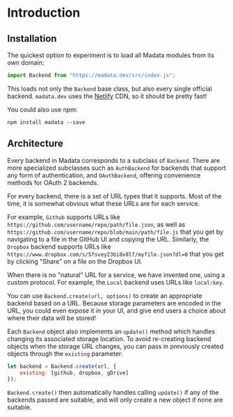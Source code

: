 # Introduction

## Installation

The quickest option to experiment is to load all Madata modules from its own domain:

```js
import Backend from "https://madata.dev/src/index.js";
```

This loads not only the `Backend` base class, but also every single official backend.
`madata.dev` uses the [Netlify](https://netlify.com) CDN, so it should be pretty fast!

You could also use npm:

```
npm install madata --save
```

## Architecture

Every backend in Madata corresponds to a subclass of `Backend`.
There are more specialized subclasses such as `AuthBackend` for backends that support any form of authentication,
and `OAuthBackend`, offering convenience methods for OAuth 2 backends.

For every backend, there is a set of URL types that it supports.
Most of the time, it is somewhat obvious what these URLs are for each service.

For example, `Github` supports URLs like `https://github.com/username/repo/path/file.json`,
as well as `https://github.com/username/repo/blob/main/path/file.js`
that you get by navigating to a file in the GitHub UI and copying the URL.
Similarly, the `Dropbox` backend supports URLs like `https://www.dropbox.com/s/5fsvey23bi0v8lf/myfile.json?dl=0`
that you get by clicking "Share" on a file on the Dropbox UI.

When there is no "natural" URL for a service, we have invented one, using a custom protocol.
For example, the `Local` backend uses URLs like `local:key`.

You can use `Backend.create(url, options)` to create an appropriate backend based on a URL.
Because storage parameters are encoded in the URL, you could even expose it in your UI,
and give end users a choice about where their data will be stored!

Each `Backend` object also implements an `update()` method which handles changing its associated storage location.
To avoid re-creating backend objects when the storage URL changes,
you can pass in previously created objects through the `existing` parameter:

```js
let backend = Backend.create(url, {
	existing: [github, dropbox, gDrive]
});
```

`Backend.create()` then automatically handles calling `update()` if any of the backends passed are suitable,
and will only create a new object if none are suitable.


